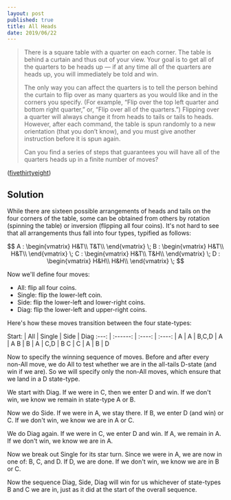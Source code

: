 ```yaml
---
layout: post
published: true
title: All Heads
date: 2019/06/22
---
```


>There is a square table with a quarter on each corner. The table is behind a curtain and thus out of your view. Your goal is to get all of the quarters to be heads up — if at any time all of the quarters are heads up, you will immediately be told and win.
>
>The only way you can affect the quarters is to tell the person behind the curtain to flip over as many quarters as you would like and in the corners you specify. (For example, “Flip over the top left quarter and bottom right quarter,” or, “Flip over all of the quarters.”) Flipping over a quarter will always change it from heads to tails or tails to heads. However, after each command, the table is spun randomly to a new orientation (that you don’t know), and you must give another instruction before it is spun again.
>
>Can you find a series of steps that guarantees you will have all of the quarters heads up in a finite number of moves?

<!--more-->

([fivethirtyeight](https://fivethirtyeight.com/features/i-would-walk-500-miles-and-i-would-riddle-500-more/))


## Solution

While there are sixteen possible arrangements of heads and tails on the four corners of the table, some can be obtained from others by rotation (spinning the table) or inversion (flipping all four coins).  It's not hard to see that all arrangements thus fall into four types, typified as follows:

$$ A : \begin{vmatrix}
H&T\\
T&T\\
\end{vmatrix} 
\;
B : \begin{vmatrix}
H&T\\
H&T\\
\end{vmatrix} 
\;
C : \begin{vmatrix}
H&T\\
T&H\\
\end{vmatrix} 
\;
D : \begin{vmatrix}
H&H\\
H&H\\
\end{vmatrix} 
\;
$$

Now we'll define four moves:
 - All: flip all four coins.
 - Single: flip the lower-left coin.
 - Side: flip the lower-left and lower-right coins.
 - Diag: flip the lower-left and upper-right coins.

Here's how these moves transition between the four state-types:


 Start: | All | Single | Side | Diag
 :---: | :------: | :----: | :----: |
 A | A | B,C,D | A | A 
 B | B | A | C,D | B 
 C | C | A | B | D 

Now to specify the winning sequence of moves. Before and after every non-All move, we do All to test whether we are in the all-tails D-state (and win if we are). So we will specify only the non-All moves, which ensure that we land in a D state-type.

We start with Diag. If we were in C, then we enter D and win. If we don't win, we know we remain in state-type A or B.

Now we do Side. If we were in A, we stay there. If B, we enter D (and win) or C. If we don't win, we know we are in A or C.

We do Diag again.  If we were in C, we enter D and win.  If A, we remain in A. If we don't win, we know we are in A.

Now we break out Single for its star turn. Since we were in A, we are now in one of: B, C, and D.  If D, we are done.  If we don't win, we know we are in B or C.

Now the sequence Diag, Side, Diag will win for us whichever of state-types B and C we are in, just as it did at the start of the overall sequence.

<br>
